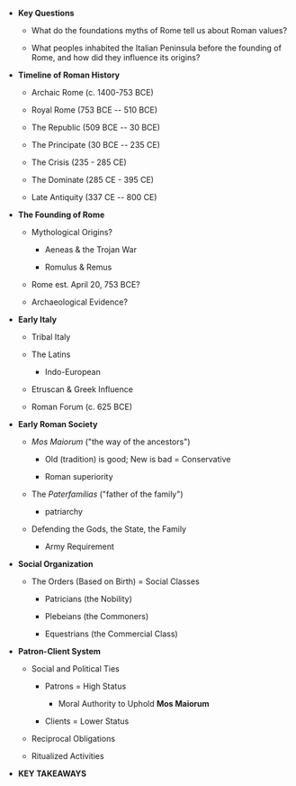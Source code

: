 -   **Key Questions**

    -   What do the foundations myths of Rome tell us about Roman values?

    -   What peoples inhabited the Italian Peninsula before the founding of Rome, and how did they influence its origins?

-   **Timeline of Roman History**

    -   Archaic Rome (c. 1400-753 BCE)

    -   Royal Rome (753 BCE -- 510 BCE)

    -   The Republic (509 BCE -- 30 BCE)

    -   The Principate (30 BCE -- 235 CE)

    -   The Crisis (235 - 285 CE)

    -   The Dominate (285 CE - 395 CE)

    -   Late Antiquity (337 CE -- 800 CE)

-   **The Founding of Rome**

    -   Mythological Origins?

        -   Aeneas & the Trojan War

        -   Romulus & Remus

    -   Rome est. April 20, 753 BCE?

    -   Archaeological Evidence?

-   **Early Italy**

    -   Tribal Italy

    -   The Latins

        -   Indo-European

    -   Etruscan & Greek Influence

    -   Roman Forum (c. 625 BCE)

-   **Early Roman Society**

    -   *Mos Maiorum* ("the way of the ancestors")

        -   Old (tradition) is good; New is bad = Conservative

        -   Roman superiority

    -   The *Paterfamilias* ("father of the family")

        -   patriarchy

    -   Defending the Gods, the State, the Family

        -   Army Requirement

-   **Social Organization**

    -   The Orders (Based on Birth) = Social Classes

        -   Patricians (the Nobility)

        -   Plebeians (the Commoners)

        -   Equestrians (the Commercial Class)

-   **Patron-Client System**

    -   Social and Political Ties

        -   Patrons = High Status

            -   Moral Authority to Uphold **Mos Maiorum**

        -   Clients = Lower Status

    -   Reciprocal Obligations

    -   Ritualized Activities

-   **KEY TAKEAWAYS**
